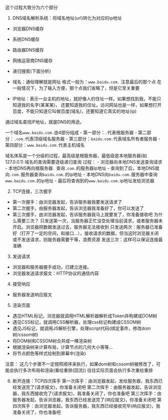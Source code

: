 这个过程大致分为六个部分
1. DNS域名解析系统：将域名地址(url)转化为对应的ip地址
  - 浏览器DNS缓存
  - 系统DNS缓存
  - 路由器DNS缓存
  - 网络运营商DNS缓存
  - 递归搜索(下面分析)

  - 域名：通俗理解就是网址 格式一般为：`www.baidu.com.` 注意最后的那个点
  在一般情况下，为了输入方便，那个点我们省略了，但是它至关重要
  - IP地址：表示一台主机的地址，就好像人的住址一样。如果想找到我，不能只知道我的名字(某某某)，
  还要知道我的住址。访问网站也是一样，如果想打开百度，不能只知道它叫做百度(域名)，还要知道它真实的地址(ip)

  通过域名查找IP地址，就是DNS的用途。

  一个域名`www.baidu.com.`由4部分组成
    - 第一部分：`.`代表根服务器
    - 第二部分：`.com.`代表顶级域名服务器
    - 第三部分：`baidu.com.`代表域名所有者服务器
    - 第四部分：`www.baidu.com.`代表主机域名

  域名体系是一个分级的过程，最高级是根服务器，最低级是本地服务器(如127.0.0.1)
  域名的查询需要逐级递归查询
  过程：
    - 浏览器向本地DNS发送查询请求
    - 本地DNS再向根服务器`.` 查询`.com.`的服务器ip地址
    - 查询到了后，本地DNS就向`.com.`服务器查询`baidu.com.`的ip地址
    - 本地DNS向`baidu.com.`服务器中查询`www.baidu.com.`的ip地址
    - 最后将查询到的`www.baidu.com.`ip地址发给浏览器

2. TCP连接，三次握手
  - 第一次握手：由浏览器发起，告诉服务器我要发送请求了
  - 第二次握手，由服务器发起，告诉浏览器我准备好了，你可以发送了
  - 第三次握手，由浏览器发起，告诉服务器我马上就要发了，你准备接收吧
  为什么需要三次？
  只发送第一次，当服务器正忙没空处理当前请求，或者服务器未开启。浏览器把数据发送过去，服务器无法接收到
  只发送两次：服务器已准备好（打开了一定的空间，和接口...），接收请求的数据，但当这时浏览器关闭或不发送请求，则服务器需要干等，浪费资源
  发送三次：这样可以保证连接最准确

3. 发送请求
  - 浏览器和服务器握手成功，已建立连接。
  - 浏览器发送请求报文：HTTP协议的通信内容

4. 接受响应
 - 服务器发送响应报文

5. 渲染页面
  - 遇见HTML标记，浏览器就调用HTML解析器解析成Token并构建成DOM树
  - 遇见CSS标记，就调用CSS解析器，处理css标记构建成CSSOM树
  - 遇见JS标记，就调用JS解析引擎，处理script代码(绑定事件，修改dom树/cssom树)
  - 将DOM树和CSSOM树合并成一棵渲染树
  - 根据渲染树来计算布局，计算节点的几何大小等等...
  - 将节点颜色等样式绘制到屏幕中(渲染)

  注意：
    这几个步骤不一定按照顺序来执行，如果dom树和cssom树被修改了，可能会执行多次布局和渲染(重绘重排(回流))
    往往实际页面会执行多次重绘重排

6. 断开连接：TCP四次挥手
  第一次挥手：由浏览器发起，发给服务器，我东西已经发送完了(请求报文)，你准备关闭吧
  第二次挥手：由服务器发起，告诉浏览器，我东西接收完了(请求报文)，我准备关闭了，你也准备吧
  第三次挥手：由服务器发起，告诉浏览器，我东西已经发送完了(响应报文)，你准备关闭吧
  第四次挥手：由浏览器发起，告诉服务器，我东西已经接收完毕(响应报文)，我准备关闭了，你也准备吧
